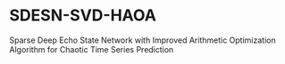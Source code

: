 # SDESN-SVD-HAOA
Sparse Deep Echo State Network with Improved Arithmetic Optimization Algorithm for Chaotic Time Series Prediction
